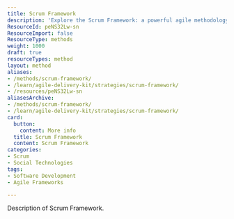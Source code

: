 ```yaml
---
title: Scrum Framework
description: 'Explore the Scrum Framework: a powerful agile methodology that enhances team collaboration, boosts productivity, and delivers value through iterative progress.'
ResourceId: peNS32Lw-sn
ResourceImport: false
ResourceType: methods
weight: 1000
draft: true
resourceTypes: method
layout: method
aliases:
- /methods/scrum-framework/
- /learn/agile-delivery-kit/strategies/scrum-framework/
- /resources/peNS32Lw-sn
aliasesArchive:
- /methods/scrum-framework/
- /learn/agile-delivery-kit/strategies/scrum-framework/
card:
  button:
    content: More info
  title: Scrum Framework
  content: Scrum Framework
categories:
- Scrum
- Social Technologies
tags:
- Software Development
- Agile Frameworks

---
```

Description of Scrum Framework.
